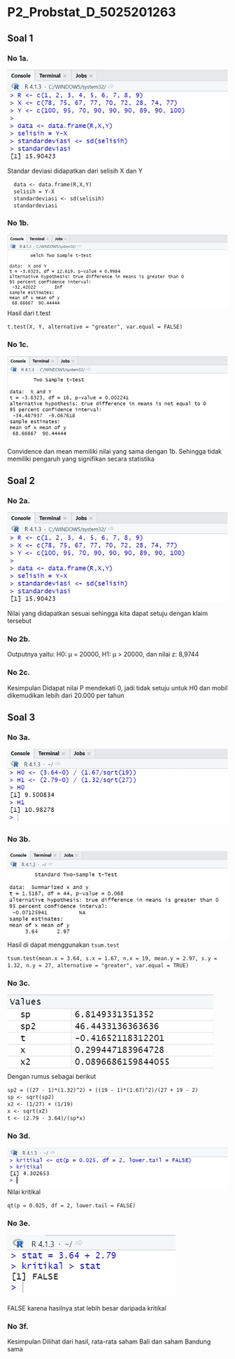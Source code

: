 # P2_Probstat_D_5025201263

## Soal 1
### No 1a.
![](Pictures/1a.jpg)

Standar deviasi didapatkan dari selisih X dan Y

```
  data <- data.frame(R,X,Y)
  selisih = Y-X
  standardeviasi <- sd(selisih)
  standardeviasi
```

### No 1b. 
![](Pictures/1b.jpg)
Hasil dari t.test
```
t.test(X, Y, alternative = "greater", var.equal = FALSE)
```

### No 1c. 
![](Pictures/1c.jpg)

Convidence dan mean memiliki nilai yang sama dengan 1b. 
Sehingga tidak memiliki pengaruh yang signifikan secara statistika

## Soal 2
### No 2a.
![](Pictures/1a.jpg)

Nilai yang didapatkan sesuai sehingga kita dapat setuju dengan klaim tersebut

### No 2b.
Outputnya yaitu: H0: μ = 20000, H1: μ > 20000, dan nilai z: 8,9744

### No 2c. 
Kesimpulan
Didapat nilai P mendekati 0, jadi tidak setuju untuk H0 dan mobil dikemudikan lebih dari 20.000 per tahun

## Soal 3
### No 3a.
![](Pictures/3a.jpg)

### No 3b.
![](Pictures/3b.jpg)
Hasil di dapat menggunakan ```tsum.test```
```
tsum.test(mean.x = 3.64, s.x = 1.67, n.x = 19, mean.y = 2.97, s.y = 1.32, n.y = 27, alternative = "greater", var.equal = TRUE)
```
### No 3c. 
![](Pictures/3c.jpg)
Dengan rumus sebagai berikut
```
sp2 = ((27 - 1)*(1.32)^2) + ((19 - 1)*(1.67)^2)/(27 + 19 - 2)
sp <- sqrt(sp2)
x2 <- (1/27) + (1/19)
x <- sqrt(x2)
t <- (2.79 - 3.64)/(sp*x)
```
### No 3d.
![](Pictures/3d.jpg)
Nilai kritikal
```
qt(p = 0.025, df = 2, lower.tail = FALSE)
```
### No 3e. 
![](Pictures/3e.jpg)

FALSE karena hasilnya stat lebih besar daripada kritikal

### No 3f.
Kesimpulan
Dilihat dari hasil, rata-rata saham Bali dan saham Bandung sama
